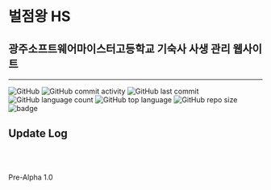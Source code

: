 # 벌점왕 HS
## 광주소프트웨어마이스터고등학교 기숙사 사생 관리 웹사이트
<hr>

![GitHub](https://img.shields.io/github/license/createmohun/Dormitory_Management.svg?url=http://www.벌점왕hs.com&style=flat-square)
![GitHub commit activity](https://img.shields.io/github/commit-activity/m/createmohun/Dormitory_Management.svg?url=http://www.벌점왕hs.com&style=flat-square)
![GitHub last commit](https://img.shields.io/github/last-commit/createmohun/Dormitory_Management.svg?url=http://www.벌점왕hs.com&style=flat-square)
![GitHub language count](https://img.shields.io/github/languages/count/createmohun/Dormitory_Management.svg?url=http://www.벌점왕hs.com&style=flat-square)
![GitHub top language](https://img.shields.io/github/languages/top/createmohun/Dormitory_Management.svg?url=http://www.벌점왕hs.com&style=flat-square)
![GitHub repo size](https://img.shields.io/github/repo-size/createmohun/Dormitory_Management.svg?url=http://www.벌점왕hs.com&style=flat-square)
![badge](https://img.shields.io/badge/Website-Go-brightgreen.svg?url=http://www.벌점왕hs.com&style=flat-square)


## Update Log
<br><br>

Pre-Alpha 1.0
